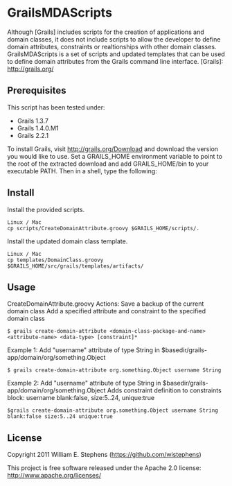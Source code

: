 GrailsMDAScripts
===

Although [Grails] includes scripts for the creation of applications and domain classes, it does not include scripts to allow the developer to define domain attributes, constraints or realtionships with other domain classes. GrailsMDAScripts is a set of scripts and updated templates that can be used to define domain attributes from the Grails command line interface.
[Grails]: http://grails.org/

Prerequisites
---

This script has been tested under:
- Grails 1.3.7
- Grails 1.4.0.M1
- Grails 2.2.1

To install Grails, visit http://grails.org/Download and download the version you would like to use. Set a GRAILS_HOME environment variable to point to the root of the extracted download and add GRAILS_HOME/bin to your executable PATH. Then in a shell, type the following:
	
        
Install
---
Install the provided scripts.

    Linux / Mac
    cp scripts/CreateDomainAttribute.groovy $GRAILS_HOME/scripts/.
    
        
Install the updated domain class template.

    Linux / Mac
    cp templates/DomainClass.groovy $GRAILS_HOME/src/grails/templates/artifacts/
    
Usage
---

CreateDomainAttribute.groovy
Actions:
    Save a backup of the current domain class
    Add a specified attribute and constraint to the specified domain class
    
    $ grails create-domain-attribute <domain-class-package-and-name> <attribute-name> <data-type> [constraint]*

Example 1:
    Add "username" attribute of type String in $basedir/grails-app/domain/org/something.Object

    $ grails create-domain-attribute org.something.Object username String
    
Example 2:
    Add "username" attribute of type String in $basedir/grails-app/domain/org/something.Object
    Adds constraint definition to constraints block:
        username blank:false, size:5..24, unique:true

    $grails create-domain-attribute org.something.Object username String blank:false size:5..24 unique:true
	
License
---
Copyright 2011 William E. Stephens (https://github.com/wistephens)

This project is free software released under the Apache 2.0 license:
http://www.apache.org/licenses/
